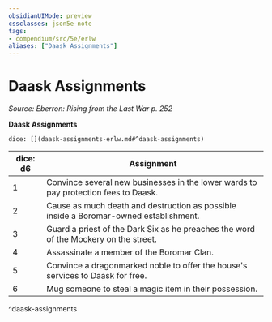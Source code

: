 ```yaml
---
obsidianUIMode: preview
cssclasses: json5e-note
tags:
- compendium/src/5e/erlw
aliases: ["Daask Assignments"]
---
```

# Daask Assignments
*Source: Eberron: Rising from the Last War p. 252* 

**Daask Assignments**

`dice: [](daask-assignments-erlw.md#^daask-assignments)`

| dice: d6 | Assignment |
|----------|------------|
| 1 | Convince several new businesses in the lower wards to pay protection fees to Daask. |
| 2 | Cause as much death and destruction as possible inside a Boromar-owned establishment. |
| 3 | Guard a priest of the Dark Six as he preaches the word of the Mockery on the street. |
| 4 | Assassinate a member of the Boromar Clan. |
| 5 | Convince a dragonmarked noble to offer the house's services to Daask for free. |
| 6 | Mug someone to steal a magic item in their possession. |
^daask-assignments